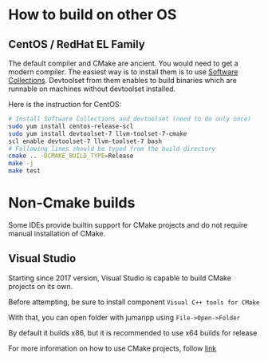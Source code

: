 # How to build on other OS

## CentOS / RedHat EL Family

The default compiler and CMake are ancient.
You would need to get a modern compiler.
The easiest way is to install them is to use 
[Software Collections](https://developers.redhat.com/products/softwarecollections/overview/).
Devtoolset from them enables to build binaries which are runnable on machines without
devtoolset installed.

Here is the instruction for CentOS:


```bash
# Install Software Collections and devtoolset (need to do only once)
sudo yum install centos-release-scl
sudo yum install devtoolset-7 llvm-toolset-7-cmake
scl enable devtoolset-7 llvm-toolset-7 bash
# Following lines should be typed from the build directory
cmake .. -DCMAKE_BUILD_TYPE=Release
make -j
make test
```

# Non-Cmake builds

Some IDEs provide builtin support for CMake projects
and do not require manual installation of CMake.

## Visual Studio

Starting since 2017 version, Visual Studio is capable to build CMake projects on its own.

Before attempting, be sure to install component `Visual C++ tools for CMake`

With that, you can open folder with jumanpp using `File->Open->Folder`

By default it builds x86, but it is recommended to use x64 builds for release

For more information on how to use CMake projects, follow [link](https://docs.microsoft.com/en-us/cpp/ide/cmake-tools-for-visual-cpp?view=vs-2017)
